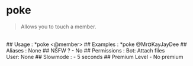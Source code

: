 # poke

> Allows you to touch a member.

<br>
## Usage :
*poke <@member>
## Examples :
*poke @Mr¤KayJayDee
## Aliases :
None
## NSFW ?
- No
## Permissions :
Bot: Attach files
<br>
User: None
## Slowmode :
- 5 seconds
## Premium Level
- No premium